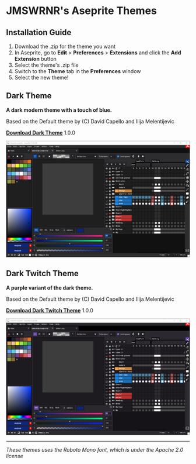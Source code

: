 # JMSWRNR's Aseprite Themes

## Installation Guide

1. Download the .zip for the theme you want
2. In Aseprite, go to **Edit** > **Preferences** > **Extensions** and click the **Add Extension** button
3. Select the theme's .zip file
4. Switch to the **Theme** tab in the **Preferences** window
5. Select the new theme!

## Dark Theme

**A dark modern theme with a touch of blue.**

Based on the Default theme by (C) David Capello and Ilija Melentijevic

**[Download Dark Theme](https://github.com/jmswrnr/aseprite-themes/releases/download/1.0.0/jmswrnr-dark-theme.zip)** 1.0.0

<img src="https://raw.githubusercontent.com/jmswrnr/aseprite-themes/master/screenshots/jmswrnr-dark-theme.png" alt="Dark Theme Screenshot" width="689px" style="max-width:100%">

## Dark Twitch Theme

**A purple variant of the dark theme.**

Based on the Default theme by (C) David Capello and Ilija Melentijevic

**[Download Dark Twitch Theme](https://github.com/jmswrnr/aseprite-themes/releases/download/1.0.0/jmswrnr-dark-twitch-theme.zip)** 1.0.0

<img src="https://raw.githubusercontent.com/jmswrnr/aseprite-themes/master/screenshots/jmswrnr-dark-twitch-theme.png" alt="Dark Twitch Theme Screenshot" width="689px" style="max-width:100%">


---


*These themes uses the Roboto Mono font, which is under the Apache 2.0 license*